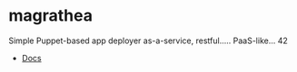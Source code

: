 magrathea
=========

Simple Puppet-based app deployer as-a-service, restful..... PaaS-like... 42

* [Docs](http://lorello.viewdocs.io/magrathea)

